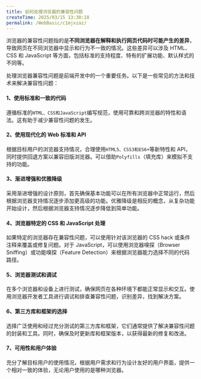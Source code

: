 ```yaml
---
title: 如何处理浏览器的兼容性问题
createTime: 2025/03/15 13:30:18
permalink: /WebBasic/c1mjxzaz/
---
```


浏览器的兼容性问题指的是**不同浏览器在解释和执行网页代码时可能产生的差异**，导致网页在不同浏览器中显示和行为不一致的情况。这些差异可以涉及 HTML、CSS 和 JavaScript 等方面，包括标准的支持程度、特有的扩展功能、默认样式的不同等。

处理浏览器兼容性问题是前端开发中的一个重要任务。以下是一些常见的方法和技术来解决兼容性问题：

#### 1、使用标准和一致的代码

遵循标准的`HTML、CSS和JavaScript`编写规范，使用可靠和跨浏览器的特性和语法。这有助于减少兼容性问题的发生。

#### 2、使用现代化的 Web 标准和 API

根据目标用户的浏览器支持情况，合理使用`HTML5、CSS3和ES6+`等新特性和 API，同时提供回退方案以兼容旧版浏览器。可以借助`Polyfills`（填充库）来模拟不支持的功能。

#### 3、渐进增强和优雅降级

采用渐进增强的设计原则，首先确保基本功能可以在所有浏览器中正常运行，然后根据浏览器支持情况逐步添加更高级的功能。优雅降级是相反的概念，从复杂功能开始设计，然后根据浏览器支持情况逐步降低到简单功能。

#### 4、浏览器特定的 CSS 和 JavaScript 处理

如果特定的浏览器存在兼容性问题，可以使用针对该浏览器的 CSS hack 或条件注释来覆盖或修复问题。对于 JavaScript，可以使用浏览器嗅探（Browser Sniffing）或功能嗅探（Feature Detection）来根据浏览器能力选择不同的代码路径。

#### 5、浏览器测试和调试

在多个浏览器和设备上进行测试，确保网页在各种环境下都能正常显示和交互。使用浏览器开发者工具进行调试和排查兼容性问题，识别差异，找到解决方案。

#### 6、第三方库和框架的选择

选择广泛使用和经过充分测试的第三方库和框架，它们通常提供了解决兼容性问题的封装和工具。同时，确保及时更新库和框架版本，以获得最新的修复和改进。

#### 7、可用性和用户体验

充分了解目标用户的使用情况，根据用户需求和行为设计友好的用户界面，提供一个相对一致的体验，无论用户使用的是哪种浏览器。
